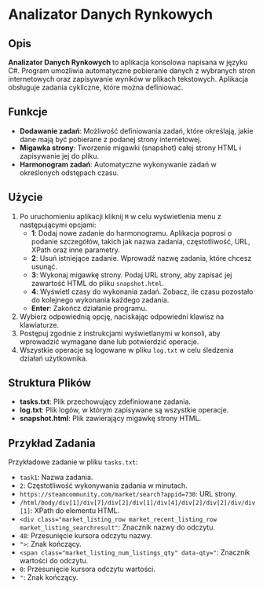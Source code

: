 # Analizator Danych Rynkowych

## Opis
**Analizator Danych Rynkowych** to aplikacja konsolowa napisana w języku C#. Program umożliwia automatyczne pobieranie danych z wybranych stron internetowych oraz zapisywanie wyników w plikach tekstowych. Aplikacja obsługuje zadania cykliczne, które można definiować.

## Funkcje
- **Dodawanie zadań**: Możliwość definiowania zadań, które określają, jakie dane mają być pobierane z podanej strony internetowej.
- **Migawka strony**: Tworzenie migawki (snapshot) całej strony HTML i zapisywanie jej do pliku.
- **Harmonogram zadań**: Automatyczne wykonywanie zadań w określonych odstępach czasu.

## Użycie
1. Po uruchomieniu aplikacji kliknij `M` w celu wyświetlenia menu z następującymi opcjami:
   - **1**: Dodaj nowe zadanie do harmonogramu. Aplikacja poprosi o podanie szczegółów, takich jak nazwa zadania, częstotliwość, URL, XPath oraz inne parametry.
   - **2**: Usuń istniejące zadanie. Wprowadź nazwę zadania, które chcesz usunąć.
   - **3**: Wykonaj migawkę strony. Podaj URL strony, aby zapisać jej zawartość HTML do pliku `snapshot.html`.
   - **4**: Wyświetl czasy do wykonania zadań. Zobacz, ile czasu pozostało do kolejnego wykonania każdego zadania.
   - **Enter**: Zakończ działanie programu.
2. Wybierz odpowiednią opcję, naciskając odpowiedni klawisz na klawiaturze.
3. Postępuj zgodnie z instrukcjami wyświetlanymi w konsoli, aby wprowadzić wymagane dane lub potwierdzić operacje.
4. Wszystkie operacje są logowane w pliku `log.txt` w celu śledzenia działań użytkownika.

## Struktura Plików
- **tasks.txt**: Plik przechowujący zdefiniowane zadania.
- **log.txt**: Plik logów, w którym zapisywane są wszystkie operacje.
- **snapshot.html**: Plik zawierający migawkę strony HTML.

## Przykład Zadania
Przykładowe zadanie w pliku `tasks.txt`:
- `task1`: Nazwa zadania.
- `2`: Częstotliwość wykonywania zadania w minutach.
- `https://steamcommunity.com/market/search?appid=730`: URL strony.
- `/html/body/div[1]/div[7]/div[2]/div[1]/div[4]/div[2]/div[2]/div/div[1]`: XPath do elementu HTML.
- `<div class="market_listing_row market_recent_listing_row market_listing_searchresult"`: Znacznik nazwy do odczytu.
- `48`: Przesunięcie kursora odczytu nazwy.
- `">`: Znak kończący.
- `<span class="market_listing_num_listings_qty" data-qty="`: Znacznik wartości do odczytu.
- `0`: Przesunięcie kursora odczytu wartości.
- `"`: Znak kończący.

